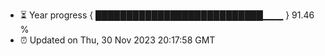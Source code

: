 - ⏳ Year progress { ███████████████████████████▁▁▁ } 91.46 %
- ⏰ Updated on Thu, 30 Nov 2023 20:17:58 GMT

